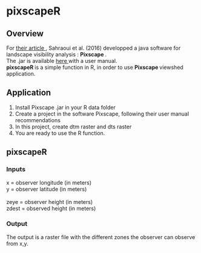 # pixscapeR

## Overview

For <a href="https://cybergeo.revues.org/27862"> their article </a>, Sahraoui et al. (2016) developped a java software for landscape visibility analysis : <b> Pixscape </b>.<br>
The .jar is available <a href="https://sourcesup.renater.fr/pixscape/fr.html"> here </a> with a user manual. <br>
<b> pixscapeR </b> is a simple function in R, in order to use <b> Pixscape </b> viewshed application.

## Application

1. Install Pixscape .jar in your R data folder
2. Create a project in the software Pixscape, following their user manual recommendations
3. In this project, create dtm raster and dts raster
4. You are ready to use the R function.

## pixscapeR

### Inputs

x = observer longitude (in meters)<br>
y = observer latitude (in meters)<br>
<br>
zeye = observer height (in meters)<br>
zdest = observed height (in meters)<br>

### Output

The output is a raster file with the different zones the observer can observe from x,y.
